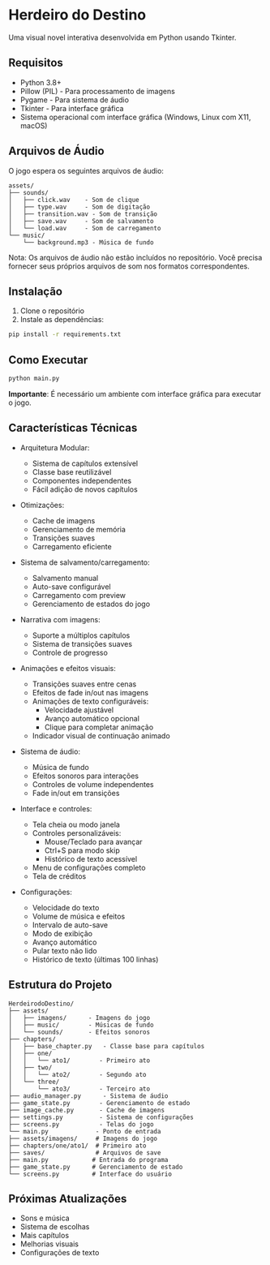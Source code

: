 # Herdeiro do Destino

Uma visual novel interativa desenvolvida em Python usando Tkinter.

## Requisitos

- Python 3.8+
- Pillow (PIL) - Para processamento de imagens
- Pygame - Para sistema de áudio
- Tkinter - Para interface gráfica
- Sistema operacional com interface gráfica (Windows, Linux com X11, macOS)

## Arquivos de Áudio

O jogo espera os seguintes arquivos de áudio:

```
assets/
├── sounds/
│   ├── click.wav    - Som de clique
│   ├── type.wav     - Som de digitação
│   ├── transition.wav - Som de transição
│   ├── save.wav     - Som de salvamento
│   └── load.wav     - Som de carregamento
└── music/
    └── background.mp3 - Música de fundo
```

Nota: Os arquivos de áudio não estão incluídos no repositório. Você precisa fornecer seus próprios arquivos de som nos formatos correspondentes.

## Instalação

1. Clone o repositório
2. Instale as dependências:
```bash
pip install -r requirements.txt
```

## Como Executar

```bash
python main.py
```

**Importante**: É necessário um ambiente com interface gráfica para executar o jogo.

## Características Técnicas

- Arquitetura Modular:
  - Sistema de capítulos extensível
  - Classe base reutilizável
  - Componentes independentes
  - Fácil adição de novos capítulos

- Otimizações:
  - Cache de imagens
  - Gerenciamento de memória
  - Transições suaves
  - Carregamento eficiente

- Sistema de salvamento/carregamento:
  - Salvamento manual
  - Auto-save configurável
  - Carregamento com preview
  - Gerenciamento de estados do jogo

- Narrativa com imagens:
  - Suporte a múltiplos capítulos
  - Sistema de transições suaves
  - Controle de progresso

- Animações e efeitos visuais:
  - Transições suaves entre cenas
  - Efeitos de fade in/out nas imagens
  - Animações de texto configuráveis:
    - Velocidade ajustável
    - Avanço automático opcional
    - Clique para completar animação
  - Indicador visual de continuação animado

- Sistema de áudio:
  - Música de fundo
  - Efeitos sonoros para interações
  - Controles de volume independentes
  - Fade in/out em transições

- Interface e controles:
  - Tela cheia ou modo janela
  - Controles personalizáveis:
    - Mouse/Teclado para avançar
    - Ctrl+S para modo skip
    - Histórico de texto acessível
  - Menu de configurações completo
  - Tela de créditos

- Configurações:
  - Velocidade do texto
  - Volume de música e efeitos
  - Intervalo de auto-save
  - Modo de exibição
  - Avanço automático
  - Pular texto não lido
  - Histórico de texto (últimas 100 linhas)

## Estrutura do Projeto

```
HerdeirodoDestino/
├── assets/
│   ├── imagens/      - Imagens do jogo
│   ├── music/        - Músicas de fundo
│   └── sounds/       - Efeitos sonoros
├── chapters/
│   ├── base_chapter.py   - Classe base para capítulos
│   ├── one/
│   │   └── ato1/        - Primeiro ato
│   ├── two/
│   │   └── ato2/        - Segundo ato
│   └── three/
│       └── ato3/        - Terceiro ato
├── audio_manager.py      - Sistema de áudio
├── game_state.py        - Gerenciamento de estado
├── image_cache.py       - Cache de imagens
├── settings.py          - Sistema de configurações
├── screens.py           - Telas do jogo
└── main.py             - Ponto de entrada
├── assets/imagens/     # Imagens do jogo
├── chapters/one/ato1/  # Primeiro ato
├── saves/              # Arquivos de save
├── main.py            # Entrada do programa
├── game_state.py      # Gerenciamento de estado
└── screens.py         # Interface do usuário
```

## Próximas Atualizações

- Sons e música
- Sistema de escolhas
- Mais capítulos
- Melhorias visuais
- Configurações de texto
